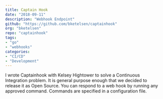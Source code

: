 ```yaml
---
title: Captain Hook
date: "2018-09-11"
description: "Webhook Endpoint"
github: "https://github.com/bketelsen/captainhook"
org: "bketelsen"
repo: "captainhook"
tags:
- "go"
- "webhooks"
categories:
- "CI/CD"
- "Development"
---
```


I wrote Captainhook with Kelsey Hightower to solve a Continuous Integration problem.  It is general purpose enough that we decided to release it as Open Source.  You can respond to a web hook by running any approved command.  Commands are specified in a configuration file.